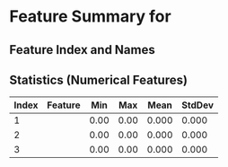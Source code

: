 # Feature Summary for 

## Feature Index and Names

## Statistics (Numerical Features)

| Index | Feature | Min | Max | Mean | StdDev |
|-------|-------------------|------|------|-------|--------|
| 1 |  | 0.00 | 0.00 | 0.000 | 0.000 |
| 2 |  | 0.00 | 0.00 | 0.000 | 0.000 |
| 3 |  | 0.00 | 0.00 | 0.000 | 0.000 |
